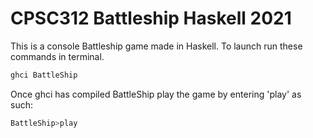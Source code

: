 # CPSC312 Battleship Haskell 2021

This is a console Battleship game made in Haskell. To launch run these commands in terminal.
```sh
ghci BattleShip
```
Once ghci has compiled BattleShip play the game by entering 'play' as such:

```sh
BattleShip>play
```
